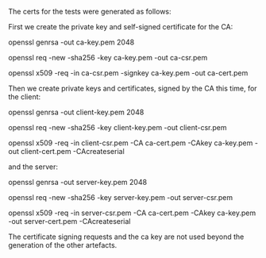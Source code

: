 The certs for the tests were generated as follows:

First we create the private key and self-signed certificate for the CA:

  openssl genrsa -out ca-key.pem 2048

  openssl req -new -sha256 -key ca-key.pem -out ca-csr.pem

  openssl x509 -req -in ca-csr.pem -signkey ca-key.pem -out ca-cert.pem

Then we create private keys and certificates, signed by the CA this
time, for the client:

  openssl genrsa -out client-key.pem 2048

  openssl req -new -sha256 -key client-key.pem -out client-csr.pem

  openssl x509 -req -in client-csr.pem -CA ca-cert.pem -CAkey ca-key.pem -out client-cert.pem -CAcreateserial

 and the server:

  openssl genrsa -out server-key.pem 2048

  openssl req -new -sha256 -key server-key.pem -out server-csr.pem

  openssl x509 -req -in server-csr.pem -CA ca-cert.pem -CAkey ca-key.pem -out server-cert.pem -CAcreateserial

The certificate signing requests and the ca key are not used beyond the generation of the other artefacts.